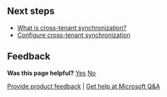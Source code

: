 ## Next steps

- [What is cross-tenant synchronization?](#)
- [Configure cross-tenant synchronization](#)

## Feedback

**Was this page helpful?** [Yes](#) [No](#)

[Provide product feedback](#)  |  [Get help at Microsoft Q&A](#)